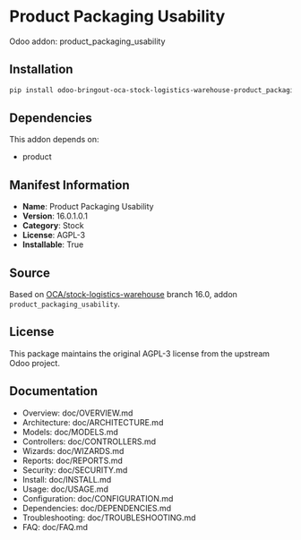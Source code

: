 # Product Packaging Usability

Odoo addon: product_packaging_usability

## Installation

```bash
pip install odoo-bringout-oca-stock-logistics-warehouse-product_packaging_usability
```

## Dependencies

This addon depends on:
- product

## Manifest Information

- **Name**: Product Packaging Usability
- **Version**: 16.0.1.0.1
- **Category**: Stock
- **License**: AGPL-3
- **Installable**: True

## Source

Based on [OCA/stock-logistics-warehouse](https://github.com/OCA/stock-logistics-warehouse) branch 16.0, addon `product_packaging_usability`.

## License

This package maintains the original AGPL-3 license from the upstream Odoo project.

## Documentation

- Overview: doc/OVERVIEW.md
- Architecture: doc/ARCHITECTURE.md
- Models: doc/MODELS.md
- Controllers: doc/CONTROLLERS.md
- Wizards: doc/WIZARDS.md
- Reports: doc/REPORTS.md
- Security: doc/SECURITY.md
- Install: doc/INSTALL.md
- Usage: doc/USAGE.md
- Configuration: doc/CONFIGURATION.md
- Dependencies: doc/DEPENDENCIES.md
- Troubleshooting: doc/TROUBLESHOOTING.md
- FAQ: doc/FAQ.md
